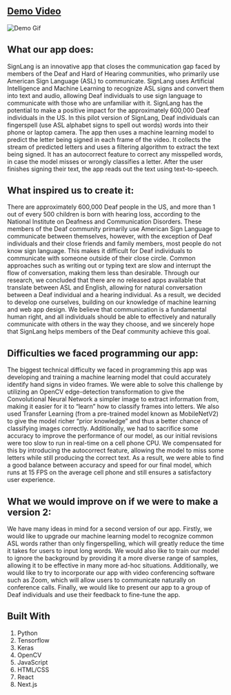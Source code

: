 ## [Demo Video](https://www.youtube.com/watch?v=vfPoTQ22kvE)

![Demo Gif](https://s8.gifyu.com/images/SignLang.gif)

## What our app does:

SignLang is an innovative app that closes the communication gap faced by members of the Deaf and Hard of Hearing communities, who primarily use American Sign Language (ASL) to communicate. SignLang uses Artificial Intelligence and Machine Learning to recognize ASL signs and convert them into text and audio, allowing Deaf individuals to use sign language to communicate with those who are unfamiliar with it. SignLang has the potential to make a positive impact for the approximately 600,000 Deaf individuals in the US.
In this pilot version of SignLang, Deaf individuals can fingerspell (use ASL alphabet signs to spell out words) words into their phone or laptop camera. The app then uses a machine learning model to predict the letter being signed in each frame of the video. It collects the stream of predicted letters and uses a filtering algorithm to extract the text being signed. It has an autocorrect feature to correct any misspelled words, in case the model misses or wrongly classifies a letter. After the user finishes signing their text, the app reads out the text using text-to-speech.

## What inspired us to create it:

There are approximately 600,000 Deaf people in the US, and more than 1 out of every 500 children is born with hearing loss, according to the National Institute on Deafness and Communication Disorders. These members of the Deaf community primarily use American Sign Language to communicate between themselves, however, with the exception of Deaf individuals and their close friends and family members, most people do not know sign language. This makes it difficult for Deaf individuals to communicate with someone outside of their close circle. Common approaches such as writing out or typing text are slow and interrupt the flow of conversation, making them less than desirable. Through our research, we concluded that there are no released apps available that translate between ASL and English, allowing for natural conversation between a Deaf individual and a hearing individual. As a result, we decided to develop one ourselves, building on our knowledge of machine learning and web app design. We believe that communication is a fundamental human right, and all individuals should be able to effectively and naturally communicate with others in the way they choose, and we sincerely hope that SignLang helps members of the Deaf community achieve this goal.

## Difficulties we faced programming our app:

The biggest technical difficulty we faced in programming this app was developing and training a machine learning model that could accurately identify hand signs in video frames. We were able to solve this challenge by utilizing an OpenCV edge-detection transformation to give the Convolutional Neural Network a simpler image to extract information from, making it easier for it to “learn” how to classify frames into letters. We also used Transfer Learning (from a pre-trained model known as MobileNetV2) to give the model richer “prior knowledge” and thus a better chance of classifying images correctly. Additionally, we had to sacrifice some accuracy to improve the performance of our model, as our initial revisions were too slow to run in real-time on a cell phone CPU. We compensated for this by introducing the autocorrect feature, allowing the model to miss some letters while still producing the correct text. As a result, we were able to find a good balance between accuracy and speed for our final model, which runs at 15 FPS on the average cell phone and still ensures a satisfactory user experience.

## What we would improve on if we were to make a version 2:

We have many ideas in mind for a second version of our app. Firstly, we would like to upgrade our machine learning model to recognize common ASL words rather than only fingerspelling, which will greatly reduce the time it takes for users to input long words. We would also like to train our model to ignore the background by providing it a more diverse range of samples, allowing it to be effective in many more ad-hoc situations. Additionally, we would like to try to incorporate our app with video conferencing software such as Zoom, which will allow users to communicate naturally on conference calls. Finally, we would like to present our app to a group of Deaf individuals and use their feedback to fine-tune the app.

## Built With

1. Python
2. Tensorflow
3. Keras
4. OpenCV
5. JavaScript
6. HTML/CSS
7. React
8. Next.js
